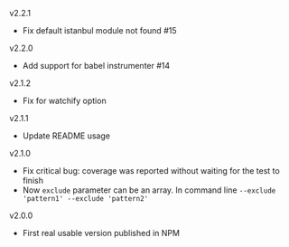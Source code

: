 v2.2.1
- Fix default istanbul module not found #15

v2.2.0
- Add support for babel instrumenter #14

v2.1.2
- Fix for watchify option

v2.1.1
- Update README usage

v2.1.0
- Fix critical bug: coverage was reported without waiting for the test to finish
- Now ```exclude``` parameter can be an array. In command line ```--exclude 'pattern1' --exclude 'pattern2'```

v2.0.0
- First real usable version published in NPM
